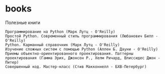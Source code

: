 # books

Полезные книги

    Программирование на Python (Марк Лутц - O'Reilly)
    Простой Python. Современный стиль программирования (Любанович Билл - O'Reilly)
    Python. Карманный справочник (Марк Лутц - O'Reilly)
    Изучение сложных систем с помощью Python (Аллен Б. Дауни - O'Reilly)
    Приемы объектно-ориентированного проектирования. Паттерны проектирования (Гамма Эрих, Джонсон Р., Хелм Ричард, Влиссидес Джон - Питер)
    Совершенный код. Мастер-класс (Стив Макконнелл - БХВ-Петербург)
